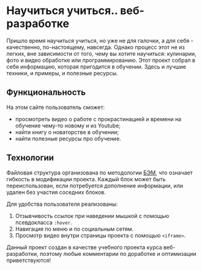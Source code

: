 # Научиться учиться.. веб-разработке  

Пришло время научиться учиться, но уже не для галочки, а для себя - качественно, по-настоящему, навсегда. Однако процесс этот не из легких, вне зависимости от того, чему вы хотите научиться: кулинарии, фото и видео обработке или программированию. Этот проект собрал в себя информацию, которая пригодится в обучении. Здесь и лучшие техники, и примеры, и полезные ресурсы.

## Функциональность

На этом сайте пользователь сможет:
* просмотреть видео о работе с прокрастинацией и времени на обучение чему-то новому и из Youtube;
* найти книгу о новаторстве в обучении;
* найти полезные ресурсы про обучение.

## Технологии

Файловая структура организована по методологии [БЭМ](https://ru.bem.info/methodology/ "Подробнее о БЭМ тут"), что означает гибкость в модификации проекта. Каждый блок может быть переиспользован, если потребуется дополнение информации, или удален без участия соседних блоков.

Для удобства пользователя реализованы:
1. Отзывчивость ссылок при наведении мышкой с помощью псевдокласса `:hover`.
2. Навигация по меню и по социальным сетям.
3. Просмотр видео внутри страницы проекта с помощью `<iframe>`.

Данный проект создан в качестве учебного проекта курса веб-разработки, поэтому любые комментарии по доработке и оптимизации приветствуются!